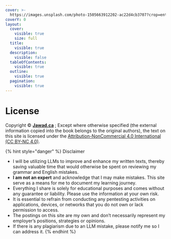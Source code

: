 ```yaml
---
cover: >-
  https://images.unsplash.com/photo-1505663912202-ac22d4cb3707?crop=entropy&cs=srgb&fm=jpg&ixid=M3wxOTcwMjR8MHwxfHNlYXJjaHw4fHxsYXdlcnxlbnwwfHx8fDE3MTU0NzYwNzF8MA&ixlib=rb-4.0.3&q=85
coverY: 0
layout:
  cover:
    visible: true
    size: full
  title:
    visible: true
  description:
    visible: false
  tableOfContents:
    visible: true
  outline:
    visible: true
  pagination:
    visible: true
---
```


# License

Copyright © [**Jawad.ca**](https://jawad.ca) ; Except where otherwise specified (the external information copied into the book belongs to the original authors), the text on this site is licensed under the [Attribution-NonCommercial 4.0 International (CC BY-NC 4.0)](https://creativecommons.org/licenses/by-nc/4.0/).&#x20;

{% hint style="danger" %}
Disclaimer

* I will be utilizing LLMs to improve and enhance my written texts, thereby saving valuable time that would otherwise be spent on reviewing my grammar and English mistakes.
* **I am not an expert** and acknowledge that I may make mistakes. This site serve as a means for me to document my learning journey.
* Everything I share is solely for educational purposes and comes without any guarantee or liability. Please use the information at your own risk.
* It is essential to refrain from conducting any pentesting activities on applications, devices, or networks that you do not own or lack permission to access.
* The postings on this site are my own and don’t necessarily represent my employer’s positions, strategies or opinions.
* If there is any plagiarism due to an LLM mistake, please notify me so I can address it.
{% endhint %}
